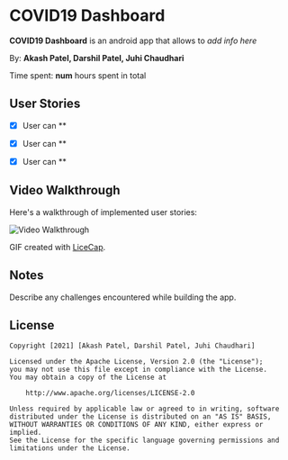 # COVID19 Dashboard


**COVID19 Dashboard** is an android app that allows to *add info here*

By: **Akash Patel, Darshil Patel, Juhi Chaudhari**

Time spent: **num** hours spent in total

## User Stories

* [x] User can **
* [x] User can **
* [x] User can **


## Video Walkthrough

Here's a walkthrough of implemented user stories:

<img src='' title='Video Walkthrough' width='' alt='Video Walkthrough' />

GIF created with [LiceCap](http://www.cockos.com/licecap/).

## Notes

Describe any challenges encountered while building the app.

## License

    Copyright [2021] [Akash Patel, Darshil Patel, Juhi Chaudhari]

    Licensed under the Apache License, Version 2.0 (the "License");
    you may not use this file except in compliance with the License.
    You may obtain a copy of the License at

        http://www.apache.org/licenses/LICENSE-2.0

    Unless required by applicable law or agreed to in writing, software
    distributed under the License is distributed on an "AS IS" BASIS,
    WITHOUT WARRANTIES OR CONDITIONS OF ANY KIND, either express or implied.
    See the License for the specific language governing permissions and
    limitations under the License.

